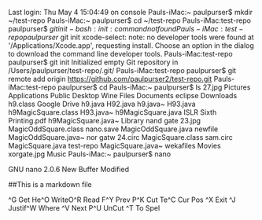Last login: Thu May  4 15:04:49 on console
Pauls-iMac:~ paulpurser$ mkdir ~/test-repo
Pauls-iMac:~ paulpurser$ cd ~/test-repo
Pauls-iMac:test-repo paulpurser$ $git init
-bash: init: command not found
Pauls-iMac:test-repo paulpurser$ git init
xcode-select: note: no developer tools were found at '/Applications/Xcode.app', requesting install. Choose an option in the dialog to download the command line developer tools.
Pauls-iMac:test-repo paulpurser$ git init
Initialized empty Git repository in /Users/paulpurser/test-repo/.git/
Pauls-iMac:test-repo paulpurser$ git remote add origin https://github.com/paulpurser2/test-repo.git
Pauls-iMac:test-repo paulpurser$ cd
Pauls-iMac:~ paulpurser$ ls
27.jpg			Pictures
Applications		Public
Desktop			Wine Files
Documents		eclipse
Downloads		h9.class
Google Drive		h9.java
H92.java		h9.java~
H93.java		h9MagicSquare.class
H93.java~		h9MagicSquare.java
ISLR Sixth Printing.pdf	h9MagicSquare.java~
Library			nand gate 23.jpg
MagicOddSquare.class	nano.save
MagicOddSquare.java	newfile
MagicOddSquare.java~	nor gatw 24.circ
MagicSquare.class	sam.circ
MagicSquare.java	test-repo
MagicSquare.java~	wekafiles
Movies			xorgate.jpg
Music
Pauls-iMac:~ paulpurser$ nano

  GNU nano 2.0.6       New Buffer            Modified  

##This is a markdown file






















^G Get He^O WriteO^R Read F^Y Prev P^K Cut Te^C Cur Pos
^X Exit  ^J Justif^W Where ^V Next P^U UnCut ^T To Spel

